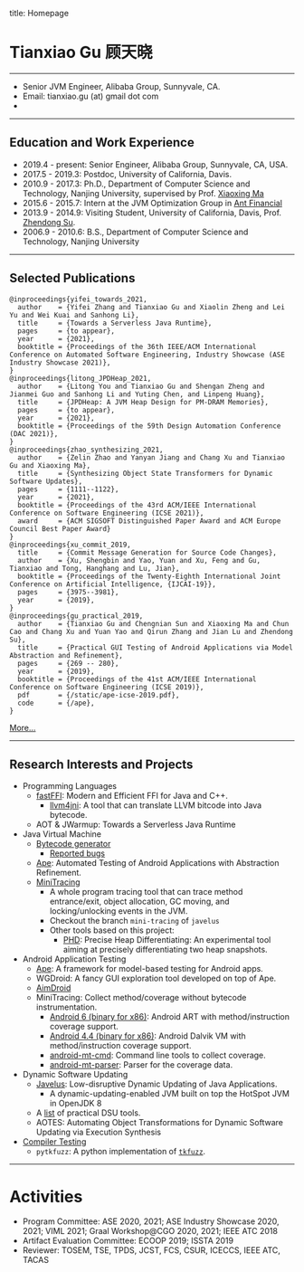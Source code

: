 title: Homepage

# Tianxiao Gu 顾天晓


----------------

* Senior JVM Engineer,  Alibaba Group, Sunnyvale, CA.
* Email: tianxiao.gu (at) gmail dot com
* <a href="http://www.linkedin.com/in/tianxiaogu"><i class="fab fa-linkedin-square"></i></a>
  <a href="https://twitter.com/Xiaotiangu"><i class="fab fa-twitter-square"></i></a>
  <a href="https://www.facebook.com/eric.ku.505"><i class="fab fa-facebook-square"></i></a>
  <a href="https://www.bitbucket.org/txgu/"><i class="fab fa-bitbucket"></i></a>
  <a href="https://github.com/tianxiaogu"><i class="fab fa-github"></i></a>


----------------

## Education and Work Experience

* 2019.4 - present: Senior Engineer, Alibaba Group, Sunnyvale, CA, USA.
* 2017.5 - 2019.3: Postdoc, University of California, Davis.
* 2010.9 - 2017.3: Ph.D., Department of Computer Science and Technology, Nanjing University, supervised by Prof. [Xiaoxing Ma](http://moon.nju.edu.cn/people/xiaoxingma "Xiaoxing Ma")
* 2015.6 - 2015.7: Intern at the JVM Optimization Group in [Ant Financial](http://www.antgroup.com)
* 2013.9 - 2014.9: Visiting Student, University of California, Davis, Prof. [Zhendong Su](http://www.cs.ucdavis.edu/~su/).
* 2006.9 - 2010.6: B.S., Department of Computer Science and Technology, Nanjing University

----------------
## Selected Publications

~~~{.bibtexhtml hl_lines="Tianxiao Gu"}
@inproceedings{yifei_towards_2021,
  author    = {Yifei Zhang and Tianxiao Gu and Xiaolin Zheng and Lei Yu and Wei Kuai and Sanhong Li},
  title     = {Towards a Serverless Java Runtime},
  pages     = {to appear},
  year      = {2021},
  booktitle = {Proceedings of the 36th IEEE/ACM International Conference on Automated Software Engineering, Industry Showcase (ASE Industry Showcase 2021)},
}
@inproceedings{litong_JPDHeap_2021,
  author    = {Litong You and Tianxiao Gu and Shengan Zheng and Jianmei Guo and Sanhong Li and Yuting Chen, and Linpeng Huang},
  title     = {JPDHeap: A JVM Heap Design for PM-DRAM Memories},
  pages     = {to appear},
  year      = {2021},
  booktitle = {Proceedings of the 59th Design Automation Conference (DAC 2021)},
}
@inproceedings{zhao_synthesizing_2021,
  author    = {Zelin Zhao and Yanyan Jiang and Chang Xu and Tianxiao Gu and Xiaoxing Ma},
  title     = {Synthesizing Object State Transformers for Dynamic Software Updates},
  pages     = {1111--1122},
  year      = {2021},
  booktitle = {Proceedings of the 43rd ACM/IEEE International Conference on Software Engineering (ICSE 2021)},
  award     = {ACM SIGSOFT Distinguished Paper Award and ACM Europe Council Best Paper Award}
}
@inproceedings{xu_commit_2019,
  title     = {Commit Message Generation for Source Code Changes},
  author    = {Xu, Shengbin and Yao, Yuan and Xu, Feng and Gu, Tianxiao and Tong, Hanghang and Lu, Jian},
  booktitle = {Proceedings of the Twenty-Eighth International Joint Conference on Artificial Intelligence, {IJCAI-19}},
  pages     = {3975--3981},
  year      = {2019},
}
@inproceedings{gu_practical_2019,
  author    = {Tianxiao Gu and Chengnian Sun and Xiaoxing Ma and Chun Cao and Chang Xu and Yuan Yao and Qirun Zhang and Jian Lu and Zhendong Su},
  title     = {Practical GUI Testing of Android Applications via Model Abstraction and Refinement},
  pages     = {269 -- 280},
  year      = {2019},
  booktitle = {Proceedings of the 41st ACM/IEEE International Conference on Software Engineering (ICSE 2019)},
  pdf       = {/static/ape-icse-2019.pdf},
  code      = {/ape},
}
~~~

[More...](./publications)

----------------
## Research Interests and Projects

* Programming Languages
    * [fastFFI](https://github.com/alibaba/fastffi): Modern and Efficient FFI for Java and C++.
        * [llvm4jni](https://github.com/alibaba/fastFFI/tree/main/llvm4jni): A tool that can translate LLVM bitcode into Java bytecode.
    * AOT & JWarmup: Towards a Serverless Java Runtime
* Java Virtual Machine
    * [Bytecode generator](./testing/jvm/)
        * [Reported bugs](./testing/jvm/)
    * <a href="https://bitbucket.org/txgu/ape"><i class="fab fa-bitbucket"></i></a> [Ape](./ape/): Automated Testing of Android Applications with Abstraction Refinement.
    * <a href="https://bitbucket.org/txgu/javelus"><i class="fab fa-bitbucket"></i></a> [MiniTracing](./minitracing/)
        * A whole program tracing tool that can trace method entrance/exit, object allocation, GC moving, and locking/unlocking events in the JVM.
        * Checkout the branch `mini-tracing` of `javelus`
        * Other tools based on this project:
            * [PHD](https://bitbucket.org/txgu/phd): Precise Heap Differentiating: An experimental tool aiming at precisely differentiating two heap snapshots.
* Android Application Testing
    * [Ape](./ape): A framework for model-based testing for Android apps.
    * WGDroid: A fancy GUI exploration tool developed on top of Ape.
    * [AimDroid](https://icsnju.github.io/AimDroid-ICSME-2017/)
    * MiniTracing: Collect method/coverage without bytecode instrumentation.
        * [Android 6 (binary for x86)](art-mt-x86.zip): Android ART with method/instruction coverage support.
        * [Android 4.4 (binary for x86)](dalvikvm-mt-x86.zip): Android Dalvik VM with method/instruction coverage support.
        * [android-mt-cmd](https://bitbucket.org/txgu/android-mt-cmd): Command line tools to collect coverage.
        * [android-mt-parser](https://bitbucket.org/txgu/android-mt-parser): Parser for the coverage data.
* Dynamic Software Updating
    * <a href="https://bitbucket.org/txgu/javelus"><i class="fab fa-bitbucket"></i></a> [Javelus](./javelus/): Low-disruptive Dynamic Updating of Java Applications.
        * A dynamic-updating-enabled JVM built on top the HotSpot JVM in OpenJDK 8
    * A [list](./javelus/literature) of practical DSU tools.
    * <a href="https://bitbucket.org/txgu/aotes-asm"><i class="fab fa-bitbucket"></i></a> AOTES: Automating Object Transformations for Dynamic Software Updating via Execution Synthesis 
* [Compiler Testing](./testing/compiler/)
    * `pytkfuzz`: A python implementation of [`tkfuzz`](https://chengniansun.bitbucket.io/papers/issta16.pdf).

--------------------

# Activities

* Program Committee: ASE 2020, 2021; ASE Industry Showcase 2020, 2021; VIML 2021; Graal Workshop@CGO 2020, 2021; IEEE ATC 2018
* Artifact Evaluation Committee: ECOOP 2019; ISSTA 2019
* Reviewer: TOSEM, TSE, TPDS, JCST, FCS, CSUR, ICECCS, IEEE ATC, TACAS

